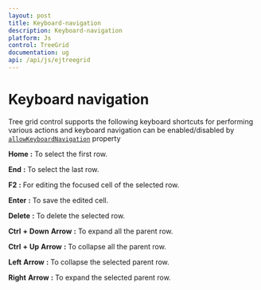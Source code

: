 ```yaml
---
layout: post
title: Keyboard-navigation
description: Keyboard-navigation
platform: Js
control: TreeGrid
documentation: ug
api: /api/js/ejtreegrid
---
```

# Keyboard navigation

Tree grid control supports the following keyboard shortcuts for performing various actions and keyboard navigation can be enabled/disabled by [`allowKeyboardNavigation`](/api/js/ejtreegrid#members:allowkeyboardnavigation) property

**Home** **:** To select the first row.

**End** **:** To select the last row.

**F2** **:** For editing the focused cell of the selected row.

**Enter** **:** To save the edited cell.

**Delete** **:** To delete the selected row.

**Ctrl** **+** **Down** **Arrow** **:** To expand all the parent row.

**Ctrl** **+** **Up** **Arrow** **:** To collapse all the parent row.

**Left** **Arrow** **:** To collapse the selected parent row.

**Right** **Arrow** **:** To expand the selected parent row.
